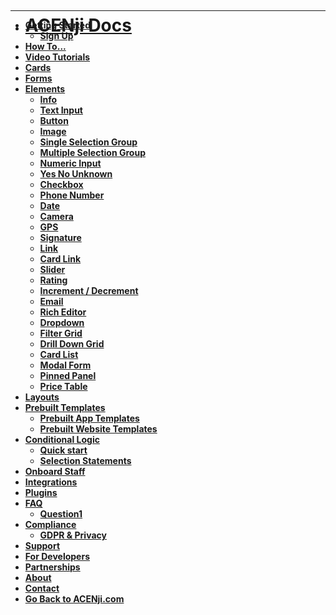 <!-- docs/_sidebar.md -->

<script>
window.$docsify = {
loadSidebar: true,
subMaxLevel: 1
}
</script>

* <a href="http://localhost:3000/#/./"> <p style="margin-top:70px;"> <p style="margin-bottom:-50px;"> <h1><p><b>ACENji Docs <h1><p> </a> <p style="margin-bottom:-80px;">  </p>
***
* [Getting Started](./getting-started/index)
  * [Sign Up](./getting-started/signup/index)
* [How To...](./how-to/index) 
* [Video Tutorials](./video-tutorials/index)
* [Cards](./cards/index)
* [Forms](./forms/index)
* [Elements](./elements/index)
  * [Info](./elements/info/index)  
  * [Text Input](./elements/text-input/index) 
  * [Button](./elements/button/index)
  * [Image](./elements/img/index)
  * [Single Selection Group](./elements/single-selection-group/index)
  * [Multiple Selection Group](./elements/multiple-selection-group/index)
  * [Numeric Input](./elements/numeric-input/index)
  * [Yes No Unknown](./elements/yes-no-unknown/index)
  * [Checkbox](./elements/checkbox/index)
  * [Phone Number](./elements/phonenumber/index)
  * [Date](./elements/date/index)
  * [Camera](./elements/camera/index)
  * [GPS](./elements/gps/index)
  * [Signature](./elements/signature/index)
  * [Link](./elements/link/index)
  * [Card Link](./elements/card-link/index)
  * [Slider](./elements/slider/index)
  * [Rating](./elements/rating/index)
  * [Increment / Decrement](./elements/increment/index)
  * [Email](./elements/email/index)
  * [Rich Editor](./elements/rich-editor/index)
  * [Dropdown](./elements/dropdown/index)
  * [Filter Grid](./elements/filter-grid/index)
  * [Drill Down Grid](./elements/drill-down-grid/index)
  * [Card List](./elements/card-list/index)
  * [Modal Form](./elements/modal-form/index)
  * [Pinned Panel](./elements/pinned-panel/index)
  * [Price Table](./elements/price-table/index)
* [Layouts](./layouts/index)
* [Prebuilt Templates](./prebuilt-templates/index)
  * [Prebuilt App Templates](./prebuilt-templates/app-templates/index)  
  * [Prebuilt Website Templates](./prebuilt-templates/websites-templates/index) 
* [Conditional Logic](./conditional-logic/index)
  * [Quick start](./conditional-logic/quick-start/index)
  * [Selection Statements](./conditional-logic/selection-statement/index)
* [Onboard Staff](./onboard-staff/staff/index)
* [Integrations](./integrations/index)
* [Plugins](./plugins/index)
* [FAQ](./faq/index)
  * [Question1](./faq/question-1/index)
* [Compliance](./compliance/index)
  * [GDPR & Privacy](./compliance/gdpr-privacy/index)
* [Support](./support/index)
* [For Developers](./for-developers/index)
* [Partnerships](./partnerships/index)
* [About](./about/index)
* [Contact](./contact/index)
* [Go Back to ACENji.com](./go-back-to-acenji.com/index)
